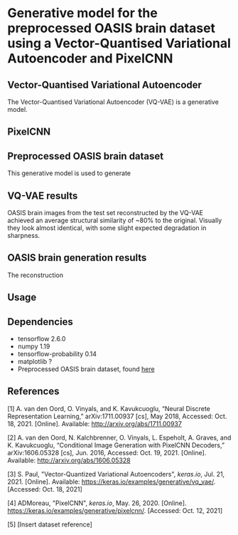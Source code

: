 # Generative model for the preprocessed OASIS brain dataset using a Vector-Quantised Variational Autoencoder and PixelCNN

## Vector-Quantised Variational Autoencoder
The Vector-Quantised Variational Autoencoder (VQ-VAE) is a generative model.

## PixelCNN

## Preprocessed OASIS brain dataset
This generative model is used to generate 

## VQ-VAE results
OASIS brain images from the test set reconstructed by the VQ-VAE achieved an average structural similarity of ~80%
to the original. Visually they look almost identical, with some slight expected degradation in sharpness.



## OASIS brain generation results
The reconstruction 

## Usage

## Dependencies
- tensorflow 2.6.0
- numpy 1.19
- tensorflow-probability 0.14
- matplotlib ?
- Preprocessed OASIS brain dataset, found [here](https://cloudstor.aarnet.edu.au/plus/s/tByzSZzvvVh0hZA)
## References

[1] A. van den Oord, O. Vinyals, and K. Kavukcuoglu, “Neural Discrete Representation Learning,” arXiv:1711.00937 [cs], May 2018, Accessed: Oct. 18, 2021. [Online]. Available: http://arxiv.org/abs/1711.00937

[2] A. van den Oord, N. Kalchbrenner, O. Vinyals, L. Espeholt, A. Graves, and K. Kavukcuoglu, “Conditional Image Generation with PixelCNN Decoders,” arXiv:1606.05328 [cs], Jun. 2016, Accessed: Oct. 19, 2021. [Online]. Available: http://arxiv.org/abs/1606.05328

[3] S. Paul, "Vector-Quantized Variational Autoencoders", _keras.io_, Jul. 21, 2021. [Online]. Available: https://keras.io/examples/generative/vq_vae/. [Accessed: Oct. 18, 2021]

[4] ADMoreau, "PixelCNN", _keras.io_, May. 26, 2020. [Online]. https://keras.io/examples/generative/pixelcnn/. [Accessed: Oct. 12, 2021]

[5] [Insert dataset reference]